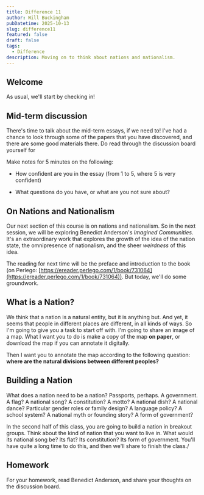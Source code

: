 ```yaml
---
title: Difference 11
author: Will Buckingham
pubDatetime: 2025-10-13
slug: difference11
featured: false
draft: false
tags:
  - Difference
description: Moving on to think about nations and nationalism.
---
```

## Welcome

As usual, we'll start by checking in!

## Mid-term discussion

There's time to talk about the mid-term essays, if we need to! I've had a chance to look through some of the papers that you have discovered, and there are some good materials there. Do read through the discussion board yourself for

Make notes for 5 minutes on the following:

*   How confident are you in the essay (from 1 to 5, where 5 is very confident)
    
*   What questions do you have, or what are you not sure about?
    

## On Nations and Nationalism

Our next section of this course is on nations and nationalism. So in the next session, we will be exploring Benedict Anderson's _Imagined Communities_. It's an extraordinary work that explores the growth of the idea of the nation state, the omnipresence of nationalism, and the sheer _weirdness_ of this idea.

The reading for next time will be the preface and introduction to the book (on Perlego: [https://ereader.perlego.com/1/book/731064](https://ereader.perlego.com/1/book/731064)). But today, we'll do some groundwork.

## What is a Nation?

We think that a nation is a natural entity, but it is anything but. And yet, it seems that people in different places are different, in all kinds of ways. So I'm going to give you a task to start off with. I'm going to share an image of a map. What I want you to do is make a copy of the map **on paper**, or download the map if you can annotate it digitally.

Then I want you to annotate the map according to the following question: **where are the natural divisions between different peoples?**

## Building a Nation

What does a nation need to be a nation? Passports, perhaps. A government. A flag? A national song? A constitution? A motto? A national dish? A national dance? Particular gender roles or family design? A language policy? A school system? A national myth or founding story? A form of government?

In the second half of this class, you are going to build a nation in breakout groups. Think about the kind of nation that you want to live in. What would its national song be? Its flat? Its constitution? Its form of government. You'll have quite a long time to do this, and then we'll share to finish the class./

## Homework

For your homework, read Benedict Anderson, and share your thoughts on the discussion board.